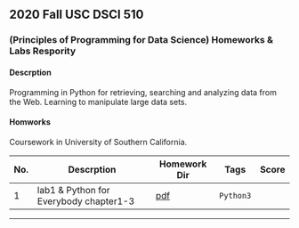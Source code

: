 ## 2020 Fall USC DSCI 510
### (Principles of Programming for Data Science) Homeworks & Labs Respority

#### Descrption
Programming in Python for retrieving, searching and analyzing data from the Web. Learning to manipulate large data sets.

#### Homworks
Coursework in University of Southern California. 

|No.| Descrption |Homework Dir|Tags|Score|
|---|------------------|-----------|----|-----|
|1| lab1 & Python for Everybody chapter1-3|[pdf](https://github.com/ChunHuaLu/dsci510/blob/master/dsci510-lab1/lab1.pdf) |`Python3`||


---

